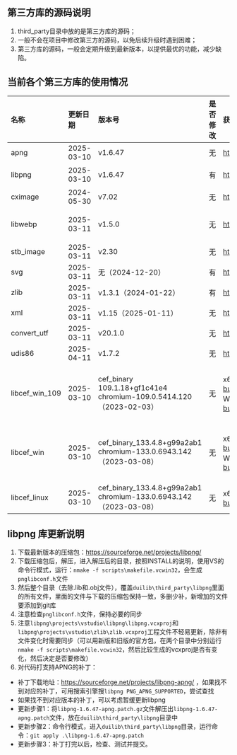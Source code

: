 ## 第三方库的源码说明
1. third_party目录中放的是第三方库的源码；
2. 一般不会在项目中修改第三方的源码，以免后续升级时遇到困难；
3. 第三方库的源码，一般会定期升级到最新版本，以提供最优的功能，减少缺陷。

## 当前各个第三方库的使用情况
| 名称        | 更新日期   | 版本号|是否修改| 获取URL | 备注 |
| :---        | :---       | :---  |:---    | :---    |:---  |
| apng        | 2025-03-10 |v1.6.47|无 |https://sourceforge.net/projects/libpng-apng/ |通过libpng + libpng-1.6.47-apng.patch来支持的 |
| libpng      | 2025-03-10 |v1.6.47|有 |https://sourceforge.net/projects/libpng/|参见后续说明<br>对CMakeLists.txt有修改|
| cximage     | 2024-05-30 |v7.02  |无 |https://sourceforge.net/projects/cximage/|2011-02-11后已停止更新|
| libwebp     | 2025-03-11 |v1.5.0 |无 |https://github.com/webmproject/libwebp|tag/v1.5.0，使用了src目录下的子目录，覆盖后，删除不必要的文件即可（基本方法：新旧版本源码比较，然后看文件增删改，再同步，项目只使用了图片解码功能，没有用到图片编码功能，目前没有用到config.h文件）|
| stb_image   | 2025-03-11 |v2.30  |无 |https://github.com/nothings/stb|无修改，直接取master的代码|
| svg         | 2025-03-11 |无（2024-12-20）     |有 |https://github.com/memononen/nanosvg| 代码更新到2024-12-20，修改参见提交记录|
| zlib        | 2025-03-11 |v1.3.1（2024-01-22） |有 |https://github.com/madler/zlib | 修改了zlib.h 和 CMakeLists.txt，并将zconf.h重命名为zconf_msvc.h|
| xml         | 2025-03-11 |v1.15（2025-01-11）  |无 |https://github.com/zeux/pugixml| pugixml|
| convert_utf | 2025-03-11 |v20.1.0|无 |https://releases.llvm.org      | 下载最新版的源码包，解压后找到这两个文件  |
| udis86      | 2025-04-11 |v1.7.2 |无 |https://sourceforge.net/projects/udis86/      |  |
| libcef_win_109|2025-03-10|cef_binary 109.1.18+gf1c41e4<br>chromium-109.0.5414.120（2023-02-03）|无 |x64版本：https://cef-builds.spotifycdn.com/index.html#windows64:109 <br> Win32版本：https://cef-builds.spotifycdn.com/index.html#windows32:109| x64版本：https://cef-builds.spotifycdn.com/cef_binary_109.1.18%2Bgf1c41e4%2Bchromium-109.0.5414.120_windows64.tar.bz2 <br> Win32版本：https://cef-builds.spotifycdn.com/cef_binary_109.1.18%2Bgf1c41e4%2Bchromium-109.0.5414.120_windows32.tar.bz2|
| libcef_win    |2025-03-10|cef_binary_133.4.8+g99a2ab1<br>chromium-133.0.6943.142（2023-03-08）|无 |x64版本：https://cef-builds.spotifycdn.com/index.html#windows64:133 <br> Win32版本：https://cef-builds.spotifycdn.com/index.html#windows32:133| x64版本：https://cef-builds.spotifycdn.com/cef_binary_133.4.8%2Bg99a2ab1%2Bchromium-133.0.6943.142_windows64.tar.bz2 <br> Win32版本：https://cef-builds.spotifycdn.com/cef_binary_133.4.8%2Bg99a2ab1%2Bchromium-133.0.6943.142_windows32.tar.bz2|
| libcef_linux  |2025-03-10|cef_binary_133.4.8+g99a2ab1<br>chromium-133.0.6943.142（2023-03-08）|无 |x64版本：https://cef-builds.spotifycdn.com/index.html#linux64:133| x64版本：https://cef-builds.spotifycdn.com/cef_binary_133.4.8%2Bg99a2ab1%2Bchromium-133.0.6943.142_linux64.tar.bz2|

## libpng 库更新说明
1. 下载最新版本的压缩包：https://sourceforge.net/projects/libpng/
2. 下载压缩包后，解压，进入解压后的目录，按照INSTALL的说明，使用VS的命令行模式，运行：`nmake -f scripts\makefile.vcwin32`，会生成`pnglibconf.h`文件
3. 然后整个目录（去除.lib和.obj文件），覆盖`duilib\third_party\libpng`里面的所有文件，里面的文件与下载的压缩包保持一致，多删少补，新增加的文件要添加到git库
3. 注意检查`pnglibconf.h`文件，保持必要的同步
4. 注意`libpng\projects\vstudio\libpng\libpng.vcxproj`和`libpng\projects\vstudio\zlib\zlib.vcxproj`工程文件不轻易更新，除非有文件变化时需要同步（可以用新版和旧版的官方包，在两个目录中分别运行`nmake -f scripts\makefile.vcwin32`，然后比较生成的vcxproj是否有变化，然后决定是否要修改）
5. 对代码打支持APNG的补丁：
 - 补丁下载地址：https://sourceforge.net/projects/libpng-apng/ ，如果找不到对应的补丁，可用搜索引擎搜`libpng PNG_APNG_SUPPORTED`，尝试查找
 - 如果找不到对应版本的补丁，可以考虑暂缓更新libpng
 - 更新步骤1：将`libpng-1.6.47-apng.patch.gz`文件解压出`libpng-1.6.47-apng.patch`文件，放在`duilib\third_party\libpng`目录中
 - 更新步骤2：命令行模式，进入`duilib\third_party\libpng`目录，运行命令：`git apply .\libpng-1.6.47-apng.patch`
 - 更新步骤3：补丁打完以后，检查、测试并提交。
 

